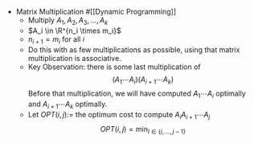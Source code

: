 - Matrix Multiplication #[[Dynamic Programming]]
	- Multiply $A_1, A_2, A_3, \dots, A_k$
	- $A_i \in \R^{n_i \times m_i}$
	- $n_{i+1} = m_i$ for all $i$
	- Do this with as few multiplications as possible, using that matrix multiplication is associative.
	- Key Observation: there is some last multiplication of
	  $$
	  (A_1 \cdots A_i)(A_{i+1} \cdots A_k)
	  $$
	  Before that multiplication, we will have computed $A_1\cdots A_i$ optimally and $A_{i+1}\cdots A_k$ optimally.
	- Let $OPT(i,j) :=$ the optimum cost to compute $A_i A_{i+1} \cdots A_j$
	  $$
	  OPT(i,j) = \min_{l \in \{i,\dots,j-1\}}
	  $$